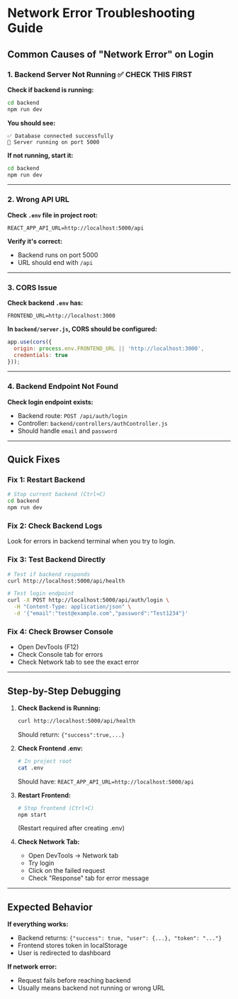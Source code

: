 # Network Error Troubleshooting Guide

## Common Causes of "Network Error" on Login

### 1. Backend Server Not Running ✅ CHECK THIS FIRST

**Check if backend is running:**
```bash
cd backend
npm run dev
```

**You should see:**
```
✅ Database connected successfully
🚀 Server running on port 5000
```

**If not running, start it:**
```bash
cd backend
npm run dev
```

---

### 2. Wrong API URL

**Check `.env` file in project root:**
```env
REACT_APP_API_URL=http://localhost:5000/api
```

**Verify it's correct:**
- Backend runs on port 5000
- URL should end with `/api`

---

### 3. CORS Issue

**Check backend `.env` has:**
```env
FRONTEND_URL=http://localhost:3000
```

**In `backend/server.js`, CORS should be configured:**
```javascript
app.use(cors({
  origin: process.env.FRONTEND_URL || 'http://localhost:3000',
  credentials: true
}));
```

---

### 4. Backend Endpoint Not Found

**Check login endpoint exists:**
- Backend route: `POST /api/auth/login`
- Controller: `backend/controllers/authController.js`
- Should handle `email` and `password`

---

## Quick Fixes

### Fix 1: Restart Backend
```bash
# Stop current backend (Ctrl+C)
cd backend
npm run dev
```

### Fix 2: Check Backend Logs
Look for errors in backend terminal when you try to login.

### Fix 3: Test Backend Directly
```bash
# Test if backend responds
curl http://localhost:5000/api/health

# Test login endpoint
curl -X POST http://localhost:5000/api/auth/login \
  -H "Content-Type: application/json" \
  -d '{"email":"test@example.com","password":"Test1234"}'
```

### Fix 4: Check Browser Console
- Open DevTools (F12)
- Check Console tab for errors
- Check Network tab to see the exact error

---

## Step-by-Step Debugging

1. **Check Backend is Running:**
   ```bash
   curl http://localhost:5000/api/health
   ```
   Should return: `{"success":true,...}`

2. **Check Frontend .env:**
   ```bash
   # In project root
   cat .env
   ```
   Should have: `REACT_APP_API_URL=http://localhost:5000/api`

3. **Restart Frontend:**
   ```bash
   # Stop frontend (Ctrl+C)
   npm start
   ```
   (Restart required after creating .env)

4. **Check Network Tab:**
   - Open DevTools → Network tab
   - Try login
   - Click on the failed request
   - Check "Response" tab for error message

---

## Expected Behavior

**If everything works:**
- Backend returns: `{"success": true, "user": {...}, "token": "..."}`
- Frontend stores token in localStorage
- User is redirected to dashboard

**If network error:**
- Request fails before reaching backend
- Usually means backend not running or wrong URL

